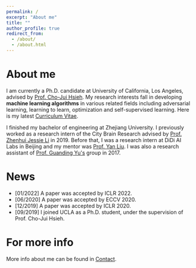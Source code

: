 ```yaml
---
permalink: /
excerpt: "About me"
title: ""
author_profile: true
redirect_from: 
  - /about/
  - /about.html
---
```


About me
======
I am currently a Ph.D. candidate at University of California, Los Angeles, advised by [Prof. Cho-Jui Hsieh](http://web.cs.ucla.edu/~chohsieh/). My research interests fall in developing **machine learning algorithms** in various related fields including adversarial learning, learning to learn, optimization and self-supervised learning. Here is my latest [Curriculum Vitae](/files/CV_Yuanhao_long.pdf). 

I finished my bachelor of engineering at Zhejiang University. I previously worked as a research intern of the City Brain Research advised by [Prof. Zhenhui Jessie Li](https://faculty.ist.psu.edu/jessieli) in 2019. Before that, I was a research intern at DiDi AI Labs in Beijing and my mentor was [Prof. Yan Liu](http://www-bcf.usc.edu/~liu32/). I was also a research assistant of [Prof. Guanding Yu's](https://person.zju.edu.cn/en/yuguanding) group in 2017.

News
======
- [01/2022] A paper was accepted by ICLR 2022.
- [06/2020] A paper was accepted by ECCV 2020.
- [12/2019] A paper was accepted by ICLR 2020.
- [09/2019] I joined UCLA as a Ph.D. student, under the supervision of Prof. Cho-Jui Hsieh.


For more info
======
More info about me can be found in [Contact](/contact).
